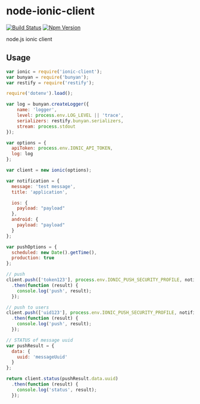 node-ionic-client
=================

[![Build Status](https://travis-ci.org/dreadjr/node-ionic-client.svg?branch=master)](https://travis-ci.org/dreadjr/node-ionic-client)
[![Npm Version](https://img.shields.io/npm/v/ionic-client.svg)](https://www.npmjs.com/package/ionic-client)

node.js ionic client


## Usage

```js
var ionic = require('ionic-client');
var bunyan = require('bunyan');
var restify = require('restify');

require('dotenv').load();

var log = bunyan.createLogger({
    name: 'logger',
    level: process.env.LOG_LEVEL || 'trace',
    serializers: restify.bunyan.serializers,
    stream: process.stdout
});

var options = {
  apiToken: process.env.IONIC_API_TOKEN,
  log: log
};

var client = new ionic(options);

var notification = {
  message: 'test message',
  title: 'application',

  ios: {
    payload: "payload"
  },
  android: {
    payload: "payload"
  }
};

var pushOptions = {
  scheduled: new Date().getTime(),
  production: true
};

// push
client.push(['token123'], process.env.IONIC_PUSH_SECURITY_PROFILE, notification, pushOptions)
  .then(function (result) {
    console.log('push', result);
  });

// push to users
client.push(['uid123'], process.env.IONIC_PUSH_SECURITY_PROFILE, notification, pushOptions)
  .then(function (result) {
    console.log('push', result);
  });

// STATUS of message uuid
var pushResult = {
  data: {
    uuid: 'messageUuid'
  }
};

return client.status(pushResult.data.uuid)
  .then(function (result) {
    console.log('status', result);
  });
```
